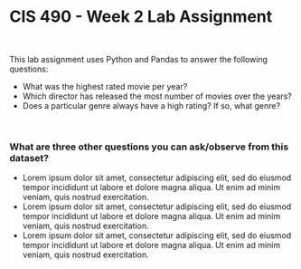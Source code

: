 # CIS 490 - Week 2 Lab Assignment 

<br/> 

This lab assignment uses Python and Pandas to answer the following questions: 

- What was the highest rated movie per year?
- Which director has released the most number of movies over the years?
- Does a particular genre always have a high rating? If so, what genre?

<br/> 

### What are three other questions you can ask/observe from this dataset?

- Lorem ipsum dolor sit amet, consectetur adipiscing elit, sed do eiusmod tempor incididunt ut labore et dolore magna aliqua. Ut enim ad minim veniam, quis nostrud exercitation.
- Lorem ipsum dolor sit amet, consectetur adipiscing elit, sed do eiusmod tempor incididunt ut labore et dolore magna aliqua. Ut enim ad minim veniam, quis nostrud exercitation.
- Lorem ipsum dolor sit amet, consectetur adipiscing elit, sed do eiusmod tempor incididunt ut labore et dolore magna aliqua. Ut enim ad minim veniam, quis nostrud exercitation.

  
